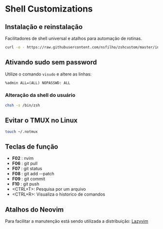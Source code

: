 # Shell Customizations

## Instalação e reinstalação

Facilitadores de shell universal e atalhos para automação de rotinas.

```sh
curl -o - https://raw.githubusercontent.com/nsfilho/zshcustom/master/install.sh | /bin/bash -
```

## Ativando sudo sem password

Utilize o comando `visudo` e altere as linhas:

```txt
%admin ALL=(ALL) NOPASSWD: ALL
```

### Alteração da shell do usuário

```sh
chsh -s /bin/zsh
```

## Evitar o TMUX no Linux

```sh
touch ~/.notmux
```

## Teclas de função

- **F02** : nvim
- **F06** : git pull
- **F07** : git status
- **F08** : git add --patch
- **F09** : git commit
- **F10** : git push
- <CTRL+T>: Pesquisa por um arquivo
- <CTRL+R>: Visualiza o historico de comandos

## Atalhos do Neovim

Para facilitar a manutenção está sendo utilizada a distribuição: [Lazyvim](https://www.lazyvim.org/keymaps)

